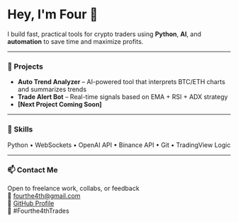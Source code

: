 # Hey, I'm Four 👋

I build fast, practical tools for crypto traders using **Python**, **AI**, and **automation** to save time and maximize profits.

---

### 🚀 Projects
- **Auto Trend Analyzer** – AI-powered tool that interprets BTC/ETH charts and summarizes trends
- **Trade Alert Bot** – Real-time signals based on EMA + RSI + ADX strategy
- **[Next Project Coming Soon]**

---

### 🧠 Skills
Python • WebSockets • OpenAI API • Binance API • Git • TradingView Logic

---

### 📫 Contact Me
Open to freelance work, collabs, or feedback  
📧 fourthe4th@gmail.com  
🔗 [GitHub Profile](https://github.com/fourthe4th)  
🧠 #Fourthe4thTrades
